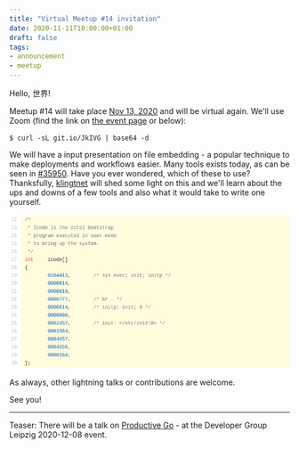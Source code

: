 ```yaml
---
title: "Virtual Meetup #14 invitation"
date: 2020-11-11T10:00:00+01:00
draft: false
tags:
- announcement
- meetup
---
```


Hello, 世界!

Meetup #14 will take place [Nov 13,
2020](https://www.meetup.com/Leipzig-Golang/events/268785591/) and will be
virtual again. We'll use Zoom (find the link on [the event
page](https://www.meetup.com/Leipzig-Golang/events/268785591/) or below):

```shell
$ curl -sL git.io/JkIVG | base64 -d
```

We will have a input presentation on file embedding - a popular technique to
make deployments and workflows easier. Many tools exists today, as can be seen
in [#35950](https://github.com/golang/go/issues/35950). Have you ever wondered,
which of these to use? Thanksfully, [klingtnet](https://github.com/klingtnet)
will shed some light on this and we'll learn about the ups and downs of a few tools
and also what it would take to write one yourself.

[![](/images/unixv6embed.png)](https://github.com/yisooan/unix-v6/blob/2c7099ee501923775c4c96079a6fe94da109b552/sys/ken/main.c#L12-L30)

As always, other lightning talks or contributions are welcome.

See you!

----

Teaser: There will be a talk on [Productive
Go](https://www.meetup.com/Developer-Group-Leipzig/events/273876459/) - at the
Developer Group Leipzig 2020-12-08 event.
